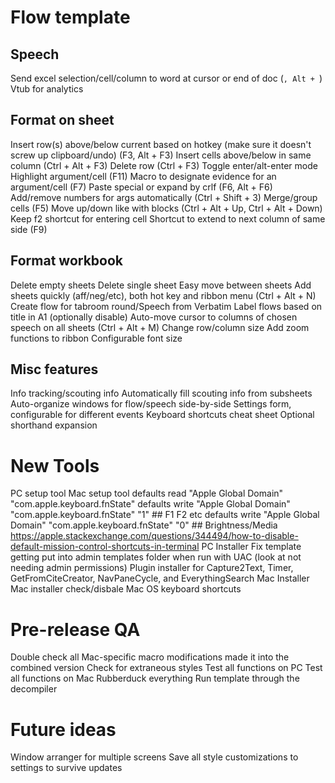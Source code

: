 # Flow template
## Speech
Send excel selection/cell/column to word at cursor or end of doc (`, Alt + `)
Vtub for analytics

## Format on sheet
Insert row(s) above/below current based on hotkey (make sure it doesn't screw up clipboard/undo) (F3, Alt + F3)
Insert cells above/below in same column (Ctrl + Alt + F3)
Delete row (Ctrl + F3)
Toggle enter/alt-enter mode
Highlight argument/cell (F11)
Macro to designate evidence for an argument/cell (F7)
Paste special or expand by crlf (F6, Alt + F6)
Add/remove numbers for args automatically (Ctrl + Shift + 3)
Merge/group cells (F5)
Move up/down like with blocks (Ctrl + Alt + Up, Ctrl + Alt + Down)
Keep f2 shortcut for entering cell 
Shortcut to extend to next column of same side (F9)

## Format workbook
Delete empty sheets
Delete single sheet
Easy move between sheets
Add sheets quickly (aff/neg/etc), both hot key and ribbon menu (Ctrl + Alt + N)
Create flow for tabroom round/Speech from Verbatim
Label flows based on title in A1 (optionally disable)
Auto-move cursor to columns of chosen speech on all sheets (Ctrl + Alt + M)
Change row/column size
Add zoom functions to ribbon
Configurable font size

## Misc features
Info tracking/scouting info
Automatically fill scouting info from subsheets
Auto-organize windows for flow/speech side-by-side
Settings form, configurable for different events
Keyboard shortcuts cheat sheet
Optional shorthand expansion

# New Tools
PC setup tool
Mac setup tool
	defaults read "Apple Global Domain" "com.apple.keyboard.fnState"
	defaults write "Apple Global Domain" "com.apple.keyboard.fnState" "1" ## F1 F2 etc
	defaults write "Apple Global Domain" "com.apple.keyboard.fnState" "0" ## Brightness/Media	https://apple.stackexchange.com/questions/344494/how-to-disable-default-mission-control-shortcuts-in-terminal
PC Installer
	Fix template getting put into admin templates folder when run with UAC (look at not needing admin permissions)
Plugin installer for Capture2Text, Timer, GetFromCiteCreator, NavPaneCycle, and EverythingSearch
Mac Installer
	Mac installer check/disbale Mac OS keyboard shortcuts

# Pre-release QA
Double check all Mac-specific macro modifications made it into the combined version
Check for extraneous styles
Test all functions on PC
Test all functions on Mac
Rubberduck everything
Run template through the decompiler
	
# Future ideas
Window arranger for multiple screens
Save all style customizations to settings to survive updates
